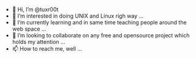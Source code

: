 - 👋 Hi, I’m @tuxr00t
- 👀 I’m interested in doing UNIX and Linux righ way ...
- 🌱 I’m currently learning and in same time teaching people around the web space ...
- 💞️ I’m looking to collaborate on any free and opensource project which holds my attention ...
- 📫 How to reach me, well ...

<!---
tuxr00t/tuxr00t is a ✨ special ✨ repository because its `README.md` (this file) appears on your GitHub profile.
You can click the Preview link to take a look at your changes.
--->
